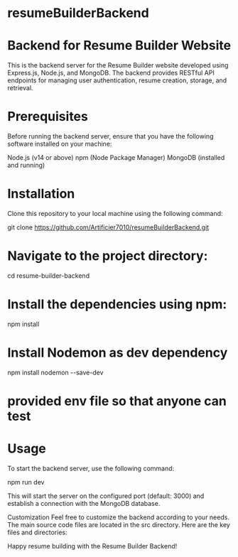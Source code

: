 # resumeBuilderBackend

# Backend for Resume Builder Website

This is the backend server for the Resume Builder website developed using Express.js, Node.js, and MongoDB. The backend provides RESTful API endpoints for managing user authentication, resume creation, storage, and retrieval.

# Prerequisites
Before running the backend server, ensure that you have the following software installed on your machine:

Node.js (v14 or above)
npm (Node Package Manager)
MongoDB (installed and running)

# Installation
Clone this repository to your local machine using the following command:

git clone https://github.com/Artificier7010/resumeBuilderBackend.git

# Navigate to the project directory:

cd resume-builder-backend

# Install the dependencies using npm:

npm install

# Install Nodemon as dev dependency

npm install nodemon --save-dev

# provided env file so that anyone can test


# Usage
To start the backend server, use the following command:

npm run dev

This will start the server on the configured port (default: 3000) and establish a connection with the MongoDB database.


Customization
Feel free to customize the backend according to your needs. The main source code files are located in the src directory. Here are the key files and directories:


Happy resume building with the Resume Builder Backend!
